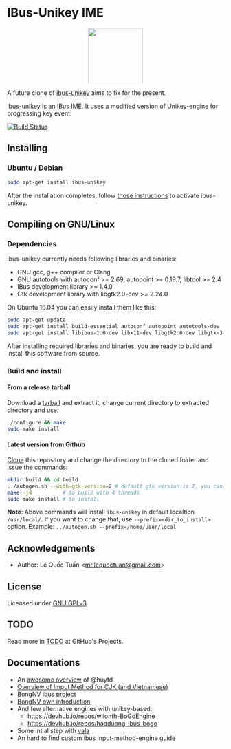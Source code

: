 # IBus-Unikey IME

<p align="center">
  <img src="https://github.com/lzutao/ibus-unikey/raw/master/icons/ibus-unikey.png" width=128>
</p>

A future clone of [ibus-unikey][ibus-unikey] aims to fix for the present.

ibus-unikey is an [IBus](https://github.com/ibus/ibus) IME. It uses a modified version of Unikey-engine for progressing key event.

[![Build Status](https://travis-ci.com/lzutao/ibus-unikey.svg?branch=dev)](https://travis-ci.com/lzutao/ibus-unikey)

## Installing

### Ubuntu / Debian
```bash
sudo apt-get install ibus-unikey
```

After the installation completes, follow [those instructions](https://www.sitecuatui.com/ibus-unikey-go-tieng-viet-ubuntu/) to activate ibus-unikey.

## Compiling on GNU/Linux

### Dependencies
ibus-unikey currently needs following libraries and binaries:
- GNU gcc, g++ compiler or Clang
- GNU autotools with autoconf >= 2.69, autopoint >= 0.19.7, libtool >= 2.4
- IBus development library >= 1.4.0
- Gtk development library with libgtk2.0-dev >= 2.24.0

On Ubuntu 16.04 you can easily install them like this:
```bash
sudo apt-get update
sudo apt-get install build-essential autoconf autopoint autotools-dev
sudo apt-get install libibus-1.0-dev libx11-dev libgtk2.0-dev libgtk-3-dev
```

After installing required libraries and binaries, you are ready to build and install this software from source.

### Build and install

#### From a release tarball

Download a [tarball][release] and extract it, change current directory to extracted directory and use:
```bash
./configure && make
sudo make install
```

#### Latest version from Github

[Clone][how-to-clone] this repository and change the directory to the cloned folder and issue the commands:
```bash
mkdir build && cd build
../autogen.sh --with-gtk-version=2 # default gtk version is 2, you can omit this option
make -j4          # to build with 4 threads
sudo make install # to install
```

**Note**: Above commands will install `ibus-unikey` in default localtion `/usr/local/`. If you want to change that, use `--prefix=<dir_to_install>` option. Example: `../autogen.sh --prefix=/home/user/local`

## Acknowledgements
- Author: Lê Quốc Tuấn \<mr.lequoctuan@gmail.com\>

## License
Licensed under [GNU GPLv3](COPYING).

## TODO

Read more in [TODO](https://github.com/lzutao/ibus-unikey/projects) at GitHub's Projects.

## Documentations

- An [awesome overview](https://huytd.github.io/posts/go-tieng-viet-linux.html) of @huytd
- [Overview of Imput Method for CJK (and Vietnamese)](https://blogs.gnome.org/happyaron/2011/01/15/linux-input-method-brief-summary/)
- [BongNV ibus project](https://github.com/bongnv/ibus-unikey)
- [BongNV own introduction](http://bongnv.github.io/2016/03/another-ibus-unikey.html)
- And few alternative engines with unikey-based:
  + https://devhub.io/repos/wilonth-BoGoEngine
  + https://devhub.io/repos/haqduong-ibus-bogo
- Some intial step with [vala](https://github.com/lewtds/ibus-bogo-vala/blob/master/src/main.vala)
- An hard to find custom ibus input-method-engine [guide](http://www.studymongolian.net/technical/how-to-create-linux-input-method-editor/)

[release]: https://github.com/lzutao/ibus-unikey/releases
[how-to-clone]: https://help.github.com/articles/cloning-a-repository/
[ibus-unikey]: https://github.com/vn-input/ibus-unikey

